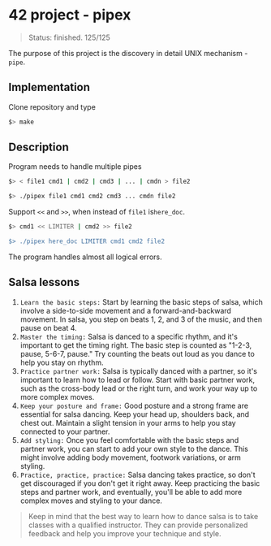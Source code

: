 # 42 project - pipex
> Status: finished. 125/125

The purpose of this project is the discovery in detail UNIX mechanism - `pipe`.

## Implementation
Clone repository and type
```bash
$> make
```

## Description
Program needs to handle multiple pipes
```bash
$> < file1 cmd1 | cmd2 | cmd3 | ... | cmdn > file2

$> ./pipex file1 cmd1 cmd2 cmd3 ... cmdn file2
```
Support `<<` and `>>`, when instead of `file1` is`here_doc`.
```bash
$> cmd1 << LIMITER | cmd2 >> file2

$> ./pipex here_doc LIMITER cmd1 cmd2 file2
```
The program handles almost all logical errors. 


## Salsa lessons

1. `Learn the basic steps:` Start by learning the basic steps of salsa, which involve a side-to-side movement and a forward-and-backward movement. In salsa, you step on beats 1, 2, and 3 of the music, and then pause on beat 4.
2. `Master the timing:` Salsa is danced to a specific rhythm, and it's important to get the timing right. The basic step is counted as "1-2-3, pause, 5-6-7, pause." Try counting the beats out loud as you dance to help you stay on rhythm.
3. `Practice partner work:` Salsa is typically danced with a partner, so it's important to learn how to lead or follow. Start with basic partner work, such as the cross-body lead or the right turn, and work your way up to more complex moves.
4. `Keep your posture and frame:` Good posture and a strong frame are essential for salsa dancing. Keep your head up, shoulders back, and chest out. Maintain a slight tension in your arms to help you stay connected to your partner.
5. `Add styling:` Once you feel comfortable with the basic steps and partner work, you can start to add your own style to the dance. This might involve adding body movement, footwork variations, or arm styling.
6. `Practice, practice, practice:` Salsa dancing takes practice, so don't get discouraged if you don't get it right away. Keep practicing the basic steps and partner work, and eventually, you'll be able to add more complex moves and styling to your dance.

> Keep in mind that the best way to learn how to dance salsa is to take classes with a qualified instructor. They can provide personalized feedback and help you improve your technique and style.
